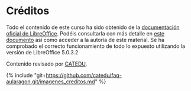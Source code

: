 
# Créditos

Todo el contenido de este curso ha sido obtenido de la [documentación oficial de LibreOffice](https://wiki.documentfoundation.org/Documentation). Podéis consultarla con más detalle en [este documento](https://documentation.libreoffice.org/en/english-documentation/base/) así como acceder a la autoría de este material. Se ha comprobado el correcto funcionamiento de todo lo expuesto utilizando la versión de LibreOffice 5.0.3.2 

Contenido revisado por [CATEDU](http://www.catedu.es/webcatedu/).

{% include "git+https://github.com/catedu/faq-aularagon.git/imagenes_creditos.md" %}

